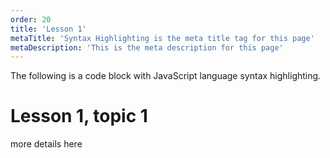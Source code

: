 ```yaml
---
order: 20
title: 'Lesson 1'
metaTitle: 'Syntax Highlighting is the meta title tag for this page'
metaDescription: 'This is the meta description for this page'
---
```


The following is a code block with JavaScript language syntax highlighting.

# Lesson 1, topic 1

more details here
